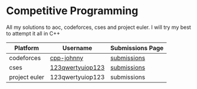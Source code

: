 # Competitive Programming

All my solutions to aoc, codeforces, cses and project euler. I will try my best to attempt it all in C++


| Platform | Username | Submissions Page |
|---|---|---|
| codeforces | [cpp-johnny](https://codeforces.com/profile/cpp-johnny) | [submissions](https://codeforces.com/submissions/cpp-johnny) |
| cses | [123qwertyuiop123](https://cses.fi/user/350608) |  [submissions](https://cses.fi/problemset/user/350608) |
| project euler | 123qwertyuiop123 | submissions |